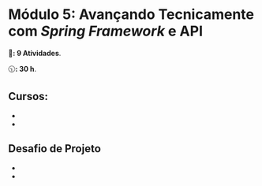 # **Módulo 5:** Avançando Tecnicamente com _Spring Framework_ e API

:page_facing_up:**: 9 Atividades**.

:clock1030:**: 30 h**.

## Cursos:

- 

- 

## Desafio de Projeto

- 
- 